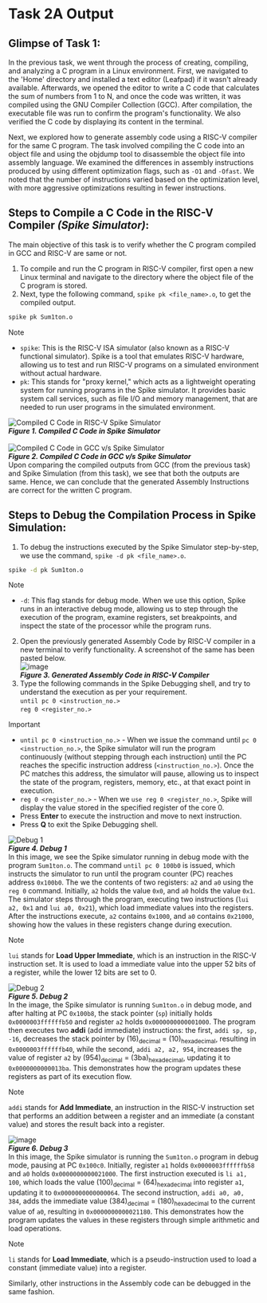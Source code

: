 # Task 2A Output
## Glimpse of Task 1:
In the previous task, we went through the process of creating, compiling, and analyzing a C program in a Linux environment. 
First, we navigated to the 'Home' directory and installed a text editor (Leafpad) if it wasn't already available. 
Afterwards, we opened the editor to write a C code that calculates the sum of numbers from 1 to N, and once the code was written, it was compiled using the GNU Compiler Collection (GCC). 
After compilation, the executable file was run to confirm the program's functionality. 
We also verified the C code by displaying its content in the terminal. <br/>

Next, we explored how to generate assembly code using a RISC-V compiler for the same C program. 
The task involved compiling the C code into an object file and using the objdump tool to disassemble the object file into assembly language. 
We examined the differences in assembly instructions produced by using different optimization flags, such as `-O1` and `-Ofast`. 
We noted that the number of instructions varied based on the optimization level, with more aggressive optimizations resulting in fewer instructions.

## Steps to Compile a C Code in the RISC-V Compiler *(Spike Simulator)*:
The main objective of this task is to verify whether the C program compiled in GCC and RISC-V are same or not.<br/>
1. To compile and run the C program in RISC-V compiler, first open a new Linux terminal and navigate to the directory where the object file of the C program is stored.<br/>
2. Next, type the following command, `spike pk <file_name>.o`, to get the compiled output.
  ```bash
  spike pk Sum1ton.o
  ```
> [!NOTE]
> * `spike`: This is the RISC-V ISA simulator (also known as a RISC-V functional simulator). Spike is a tool that emulates RISC-V hardware, allowing us to test and run RISC-V programs on a simulated environment without actual hardware.
> * `pk`: This stands for "proxy kernel," which acts as a lightweight operating system for running programs in the Spike simulator. It provides basic system call services, such as file I/O and memory management, that are needed to run user programs in the simulated environment.

![Compiled C Code in RISC-V Spike Simulator](https://github.com/user-attachments/assets/ddfac69a-b4ff-402d-b6c6-49476fb0f597) <br/>
***Figure 1. Compiled C Code in Spike Simulator*** <br/>
<br/>
![Compiled C Code in GCC v/s Spike Simulator](https://github.com/user-attachments/assets/de1e4468-d26f-42bf-b888-e738490ccb5c) <br/>
***Figure 2. Compiled C Code in GCC v/s Spike Simulator*** <br/>
Upon comparing the compiled outputs from GCC (from the previous task) and Spike Simulation (from this task), we see that both the outputs are same. 
Hence, we can conclude that the generated Assembly Instructions are correct for the written C program. 

## Steps to Debug the Compilation Process in Spike Simulation:
1. To debug the instructions executed by the Spike Simulator step-by-step, we use the command, `spike -d pk <file_name>.o`.
```bash
spike -d pk Sum1ton.o
```
> [!NOTE]
> * `-d`: This flag stands for debug mode. When we use this option, Spike runs in an interactive debug mode, allowing us to step through the execution of the program, examine registers, set breakpoints, and inspect the state of the processor while the program runs.
2. Open the previously generated Assembly Code by RISC-V compiler in a new terminal to verify functionality. A screenshot of the same has been pasted below.<br/>
  ![image](https://github.com/user-attachments/assets/65dee3f9-9743-4d78-a51d-8114e657b033) <br/>
***Figure 3. Generated Assembly Code in RISC-V Compiler*** <br/>
3. Type the following commands in the Spike Debugging shell, and try to understand the execution as per your requirement. <br/>
  `until pc 0 <instruction_no.>` <br/>
  `reg 0 <register_no.>`
> [!IMPORTANT]
> * `until pc 0 <instruction_no.>` - When we issue the command until `pc 0 <instruction_no.>`, the Spike simulator will run the program continuously (without stepping through each instruction) until the PC reaches the specific instruction address (`<instruction_no.>`). Once the PC matches this address, the simulator will pause, allowing us to inspect the state of the program, registers, memory, etc., at that exact point in execution.
> * `reg 0 <register_no.>` - When we `use reg 0 <register_no.>`, Spike will display the value stored in the specified register of the core 0.
> * Press **Enter** to execute the instruction and move to next instruction.
> * Press **Q** to exit the Spike Debugging shell.

![Debug 1](https://github.com/user-attachments/assets/9d2c10f3-1d38-4549-a85a-6d1d4c536214) <br/>
***Figure 4. Debug 1*** <br/>
In this image, we see the Spike simulator running in debug mode with the program `Sum1ton.o`. The command `until pc 0 100b0` is issued, which instructs the simulator to run until the program counter (PC) reaches address `0x100b0`. The we the contents of two registers: `a2` and `a0` using the `reg 0` command. Initially, `a2` holds the value `0x0`, and `a0` holds the value `0x1`. The simulator steps through the program, executing two instructions (`lui a2, 0x1` and `lui a0, 0x21`), which load immediate values into the registers. After the instructions execute, `a2` contains `0x1000`, and `a0` contains `0x21000`, showing how the values in these registers change during execution.
> [!NOTE]
> `lui` stands for **Load Upper Immediate**, which is an instruction in the RISC-V instruction set. It is used to load a immediate value into the upper 52 bits of a register, while the lower 12 bits are set to 0.

![Debug 2](https://github.com/user-attachments/assets/943f67e1-d9f9-47cc-b9d6-274a639a04e2) <br/>
***Figure 5. Debug 2*** <br/>
In the image, the Spike simulator is running `Sum1ton.o` in debug mode, and after halting at PC `0x100b8`, the stack pointer (`sp`) initially holds `0x0000003ffffffb50` and register `a2` holds `0x0000000000001000`. The program then executes two **addi** (add immediate) instructions: the first, `addi sp, sp, -16`, decreases the stack pointer by (16)<sub>decimal</sub> = (10)<sub>hexadecimal</sub>, resulting in `0x0000003ffffffb40`, while the second, `addi a2, a2, 954`, increases the value of register `a2` by (954)<sub>decimal</sub> = (3ba)<sub>hexadecimal</sub>, updating it to `0x0000000000013ba`. This demonstrates how the program updates these registers as part of its execution flow.
> [!NOTE]
> `addi` stands for **Add Immediate**, an instruction in the RISC-V instruction set that performs an addition between a register and an immediate (a constant value) and stores the result back into a register.

![image](https://github.com/user-attachments/assets/3313ea88-82a5-4819-91e9-84ed789ad1a0) <br/>
***Figure 6. Debug 3*** <br/>
In this image, the Spike simulator is running the `Sum1ton.o` program in debug mode, pausing at PC `0x100c0`. Initially, register `a1` holds `0x0000003ffffffb58` and `a0` holds `0x0000000000021000`. The first instruction executed is `li a1, 100`, which loads the value (100)<sub>decimal</sub> = (64)<sub>hexadecimal</sub> into register `a1`, updating it to `0x0000000000000064`. The second instruction, `addi a0, a0, 384`, adds the immediate value (384)<sub>decimal</sub> = (180)<sub>hexadecimal</sub> to the current value of `a0`, resulting in `0x0000000000021180`. This demonstrates how the program updates the values in these registers through simple arithmetic and load operations.
> [!NOTE]
> `li` stands for **Load Immediate**, which is a pseudo-instruction used to load a constant (immediate value) into a register.

Similarly, other instructions in the Assembly code can be debugged in the same fashion.
